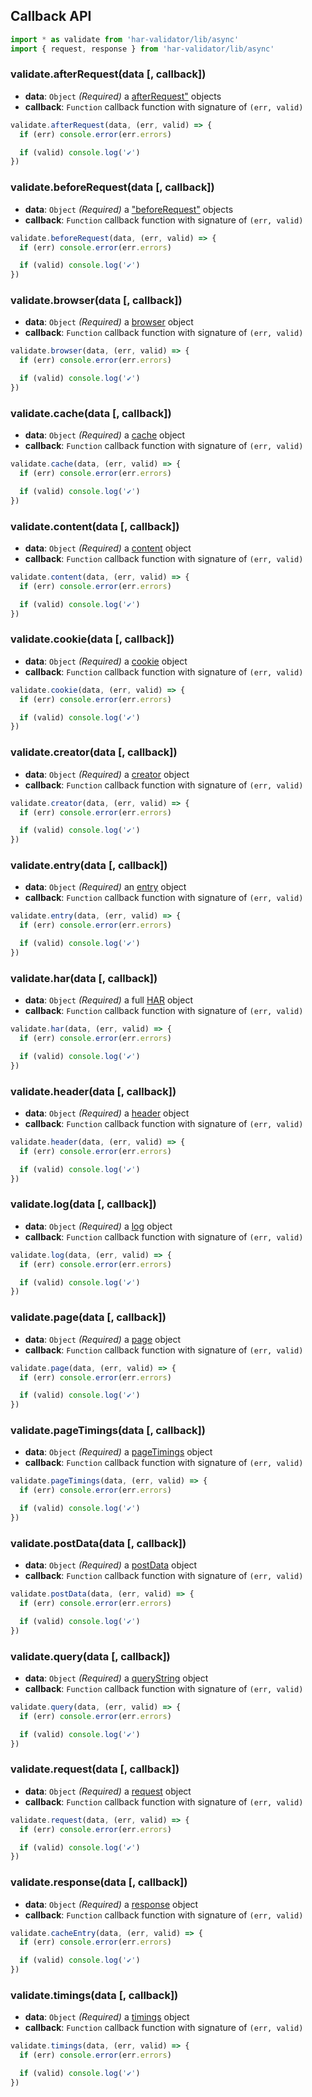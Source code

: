 <!-- lint disable no-shortcut-reference-link -->
## Callback API

```js
import * as validate from 'har-validator/lib/async'
import { request, response } from 'har-validator/lib/async'
```

### validate.afterRequest(data [, callback])

- **data**: `Object` _(Required)_
  a [afterRequest"](https://github.com/ahmadnassri/har-spec/blob/master/versions/1.2.md#cache) objects
- **callback**: `Function`
  callback function with signature of `(err, valid)`

```js
validate.afterRequest(data, (err, valid) => {
  if (err) console.error(err.errors)

  if (valid) console.log('✔️')
})
```

### validate.beforeRequest(data [, callback])

- **data**: `Object` _(Required)_
  a ["beforeRequest"](https://github.com/ahmadnassri/har-spec/blob/master/versions/1.2.md#cache) objects
- **callback**: `Function`
  callback function with signature of `(err, valid)`

```js
validate.beforeRequest(data, (err, valid) => {
  if (err) console.error(err.errors)

  if (valid) console.log('✔️')
})
```

### validate.browser(data [, callback])

- **data**: `Object` _(Required)_
  a [browser](https://github.com/ahmadnassri/har-spec/blob/master/versions/1.2.md#browser) object
- **callback**: `Function`
  callback function with signature of `(err, valid)`

```js
validate.browser(data, (err, valid) => {
  if (err) console.error(err.errors)

  if (valid) console.log('✔️')
})
```

### validate.cache(data [, callback])

- **data**: `Object` _(Required)_
  a [cache](https://github.com/ahmadnassri/har-spec/blob/master/versions/1.2.md#cache) object
- **callback**: `Function`
  callback function with signature of `(err, valid)`

```js
validate.cache(data, (err, valid) => {
  if (err) console.error(err.errors)

  if (valid) console.log('✔️')
})
```

### validate.content(data [, callback])

- **data**: `Object` _(Required)_
  a [content](https://github.com/ahmadnassri/har-spec/blob/master/versions/1.2.md#content) object
- **callback**: `Function`
  callback function with signature of `(err, valid)`

```js
validate.content(data, (err, valid) => {
  if (err) console.error(err.errors)

  if (valid) console.log('✔️')
})
```

### validate.cookie(data [, callback])

- **data**: `Object` _(Required)_
  a [cookie](https://github.com/ahmadnassri/har-spec/blob/master/versions/1.2.md#cookies) object
- **callback**: `Function`
  callback function with signature of `(err, valid)`

```js
validate.cookie(data, (err, valid) => {
  if (err) console.error(err.errors)

  if (valid) console.log('✔️')
})
```

### validate.creator(data [, callback])

- **data**: `Object` _(Required)_
  a [creator](https://github.com/ahmadnassri/har-spec/blob/master/versions/1.2.md#creator) object
- **callback**: `Function`
  callback function with signature of `(err, valid)`

```js
validate.creator(data, (err, valid) => {
  if (err) console.error(err.errors)

  if (valid) console.log('✔️')
})
```

### validate.entry(data [, callback])

- **data**: `Object` _(Required)_
  an [entry](https://github.com/ahmadnassri/har-spec/blob/master/versions/1.2.md#entries) object
- **callback**: `Function`
  callback function with signature of `(err, valid)`

```js
validate.entry(data, (err, valid) => {
  if (err) console.error(err.errors)

  if (valid) console.log('✔️')
})
```

### validate.har(data [, callback])

- **data**: `Object` _(Required)_
  a full [HAR](https://github.com/ahmadnassri/har-spec/blob/master/versions/1.2.md) object
- **callback**: `Function`
  callback function with signature of `(err, valid)`

```js
validate.har(data, (err, valid) => {
  if (err) console.error(err.errors)

  if (valid) console.log('✔️')
})
```

### validate.header(data [, callback])

- **data**: `Object` _(Required)_
  a [header](https://github.com/ahmadnassri/har-spec/blob/master/versions/1.2.md#headers) object
- **callback**: `Function`
  callback function with signature of `(err, valid)`

```js
validate.header(data, (err, valid) => {
  if (err) console.error(err.errors)

  if (valid) console.log('✔️')
})
```

### validate.log(data [, callback])

- **data**: `Object` _(Required)_
  a [log](https://github.com/ahmadnassri/har-spec/blob/master/versions/1.2.md#log) object
- **callback**: `Function`
  callback function with signature of `(err, valid)`

```js
validate.log(data, (err, valid) => {
  if (err) console.error(err.errors)

  if (valid) console.log('✔️')
})
```

### validate.page(data [, callback])

- **data**: `Object` _(Required)_
  a [page](https://github.com/ahmadnassri/har-spec/blob/master/versions/1.2.md#page) object
- **callback**: `Function`
  callback function with signature of `(err, valid)`

```js
validate.page(data, (err, valid) => {
  if (err) console.error(err.errors)

  if (valid) console.log('✔️')
})
```

### validate.pageTimings(data [, callback])

- **data**: `Object` _(Required)_
  a [pageTimings](https://github.com/ahmadnassri/har-spec/blob/master/versions/1.2.md#pageTimings) object
- **callback**: `Function`
  callback function with signature of `(err, valid)`

```js
validate.pageTimings(data, (err, valid) => {
  if (err) console.error(err.errors)

  if (valid) console.log('✔️')
})
```

### validate.postData(data [, callback])

- **data**: `Object` _(Required)_
  a [postData](https://github.com/ahmadnassri/har-spec/blob/master/versions/1.2.md#postdata') object
- **callback**: `Function`
  callback function with signature of `(err, valid)`

```js
validate.postData(data, (err, valid) => {
  if (err) console.error(err.errors)

  if (valid) console.log('✔️')
})
```

### validate.query(data [, callback])

- **data**: `Object` _(Required)_
  a [queryString](https://github.com/ahmadnassri/har-spec/blob/master/versions/1.2.md#querystring) object
- **callback**: `Function`
  callback function with signature of `(err, valid)`

```js
validate.query(data, (err, valid) => {
  if (err) console.error(err.errors)

  if (valid) console.log('✔️')
})
```

### validate.request(data [, callback])

- **data**: `Object` _(Required)_
  a [request](https://github.com/ahmadnassri/har-spec/blob/master/versions/1.2.md#request) object
- **callback**: `Function`
  callback function with signature of `(err, valid)`

```js
validate.request(data, (err, valid) => {
  if (err) console.error(err.errors)

  if (valid) console.log('✔️')
})
```

### validate.response(data [, callback])

- **data**: `Object` _(Required)_
  a [response](https://github.com/ahmadnassri/har-spec/blob/master/versions/1.2.md#response) object
- **callback**: `Function`
  callback function with signature of `(err, valid)`

```js
validate.cacheEntry(data, (err, valid) => {
  if (err) console.error(err.errors)

  if (valid) console.log('✔️')
})
```

### validate.timings(data [, callback])

- **data**: `Object` _(Required)_
  a [timings](https://github.com/ahmadnassri/har-spec/blob/master/versions/1.2.md#timings) object
- **callback**: `Function`
  callback function with signature of `(err, valid)`

```js
validate.timings(data, (err, valid) => {
  if (err) console.error(err.errors)

  if (valid) console.log('✔️')
})
```
